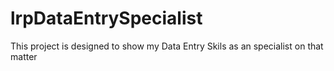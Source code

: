 # lrpDataEntrySpecialist

This project is designed to show my Data Entry Skils as an specialist on that matter
